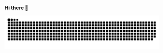 ### Hi there 👋
<picture>
  <source media="(prefers-color-scheme: dark)" srcset="https://raw.githubusercontent.com/FatDragon-Chan/FatDragon-Chan/output/github-contribution-grid-snake-dark.svg">
  <source media="(prefers-color-scheme: light)" srcset="https://raw.githubusercontent.com/FatDragon-Chan/FatDragon-Chan/output/github-contribution-grid-snake.svg">
  <img alt="github contribution grid snake animation" src="https://raw.githubusercontent.com/FatDragon-Chan/FatDragon-Chan/output/github-contribution-grid-snake.svg">
</picture>

<!--
**FatDragon-Chan/FatDragon-Chan** is a ✨ _special_ ✨ repository because its `README.md` (this file) appears on your GitHub profile.

Here are some ideas to get you started:

- 🔭 I’m currently working on ...
- 🌱 I’m currently learning ...
- 👯 I’m looking to collaborate on ...
- 🤔 I’m looking for help with ...
- 💬 Ask me about ...
- 📫 How to reach me: ...
- 😄 Pronouns: ...
- ⚡ Fun fact: ...
-->
